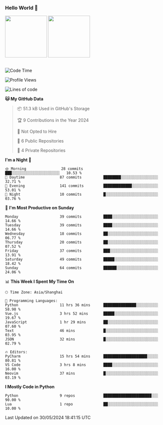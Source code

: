 ### Hello World 👋
<img align="" height="137px" src="https://github-readme-stats.vercel.app/api?username=myhMARS&hide_title=true&hide_border=true&show_icons=trueline_height=21&text_color=000&icon_color=000&bg_color=0,ea6161,ffc64d,fffc4d,52fa5a&theme=graywhite" /> </div>
<img align="" height="137px" src="https://github-readme-stats-git-masterrstaa-rickstaa.vercel.app/api/top-langs/?username=myhMARS&hide_title=true&hide_border=true&layout=compact&langs_count=6&text_color=000&icon_color=fff&bg_color=0,52fa5a,4dfcff,c64dff&theme=graywhite" /><br><br>

<!--START_SECTION:waka-->
![Code Time](http://img.shields.io/badge/Code%20Time-260%20hrs%2056%20mins-blue)

![Profile Views](http://img.shields.io/badge/Profile%20Views-0-blue)

![Lines of code](https://img.shields.io/badge/From%20Hello%20World%20I%27ve%20Written-213.2%20thousand%20lines%20of%20code-blue)

**🐱 My GitHub Data** 

> 📦 51.3 kB Used in GitHub's Storage 
 > 
> 🏆 9 Contributions in the Year 2024
 > 
> 🚫 Not Opted to Hire
 > 
> 📜 6 Public Repositories 
 > 
> 🔑 4 Private Repositories 
 > 
**I'm a Night 🦉** 

```text
🌞 Morning                28 commits          ███░░░░░░░░░░░░░░░░░░░░░░   10.53 % 
🌆 Daytime                87 commits          ████████░░░░░░░░░░░░░░░░░   32.71 % 
🌃 Evening                141 commits         █████████████░░░░░░░░░░░░   53.01 % 
🌙 Night                  10 commits          █░░░░░░░░░░░░░░░░░░░░░░░░   03.76 % 
```
📅 **I'm Most Productive on Sunday** 

```text
Monday                   39 commits          ████░░░░░░░░░░░░░░░░░░░░░   14.66 % 
Tuesday                  39 commits          ████░░░░░░░░░░░░░░░░░░░░░   14.66 % 
Wednesday                18 commits          ██░░░░░░░░░░░░░░░░░░░░░░░   06.77 % 
Thursday                 20 commits          ██░░░░░░░░░░░░░░░░░░░░░░░   07.52 % 
Friday                   37 commits          ███░░░░░░░░░░░░░░░░░░░░░░   13.91 % 
Saturday                 49 commits          █████░░░░░░░░░░░░░░░░░░░░   18.42 % 
Sunday                   64 commits          ██████░░░░░░░░░░░░░░░░░░░   24.06 % 
```


📊 **This Week I Spent My Time On** 

```text
🕑︎ Time Zone: Asia/Shanghai

💬 Programming Languages: 
Python                   11 hrs 36 mins      ███████████████░░░░░░░░░░   58.98 % 
Vue.js                   3 hrs 52 mins       █████░░░░░░░░░░░░░░░░░░░░   19.67 % 
JavaScript               1 hr 29 mins        ██░░░░░░░░░░░░░░░░░░░░░░░   07.60 % 
Text                     46 mins             █░░░░░░░░░░░░░░░░░░░░░░░░   03.95 % 
JSON                     32 mins             █░░░░░░░░░░░░░░░░░░░░░░░░   02.79 % 

🔥 Editors: 
PyCharm                  15 hrs 54 mins      ████████████████████░░░░░   80.81 % 
VS Code                  3 hrs 8 mins        ████░░░░░░░░░░░░░░░░░░░░░   16.00 % 
Neovim                   37 mins             █░░░░░░░░░░░░░░░░░░░░░░░░   03.19 % 
```

**I Mostly Code in Python** 

```text
Python                   9 repos             ██████████████████████░░░   90.00 % 
Lua                      1 repo              ██░░░░░░░░░░░░░░░░░░░░░░░   10.00 % 
```




 Last Updated on 30/05/2024 18:41:15 UTC
<!--END_SECTION:waka-->

<!--
**myhMARS/myhMARS** is a ✨ _special_ ✨ repository because its `README.md` (this file) appears on your GitHub profile.

Here are some ideas to get you started:

- 🔭 I’m currently working on ...
- 🌱 I’m currently learning ...
- 👯 I’m looking to collaborate on ...
- 🤔 I’m looking for help with ...
- 💬 Ask me about ...
- 📫 How to reach me: ...
- 😄 Pronouns: ...
- ⚡ Fun fact: ...
-->
